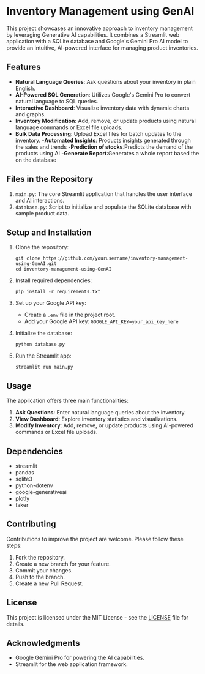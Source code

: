 # Inventory Management using GenAI

This project showcases an innovative approach to inventory management by leveraging Generative AI capabilities. It combines a Streamlit web application with a SQLite database and Google's Gemini Pro AI model to provide an intuitive, AI-powered interface for managing product inventories.

## Features

- **Natural Language Queries**: Ask questions about your inventory in plain English.
- **AI-Powered SQL Generation**: Utilizes Google's Gemini Pro to convert natural language to SQL queries.
- **Interactive Dashboard**: Visualize inventory data with dynamic charts and graphs.
- **Inventory Modification**: Add, remove, or update products using natural language commands or Excel file uploads.
- **Bulk Data Processing**: Upload Excel files for batch updates to the inventory.
-**Automated Insights**: Products insights generated through the sales and trends 
-**Prediction of stocks**:Predicts the demand of the products using AI
-**Generate  Report**:Generates a whole report based the on the database 
## Files in the Repository

1. `main.py`: The core Streamlit application that handles the user interface and AI interactions.
2. `database.py`: Script to initialize and populate the SQLite database with sample product data.

## Setup and Installation

1. Clone the repository:
   ```
   git clone https://github.com/yourusername/inventory-management-using-GenAI.git
   cd inventory-management-using-GenAI
   ```

2. Install required dependencies:
   ```
   pip install -r requirements.txt
   ```

3. Set up your Google API key:
   - Create a `.env` file in the project root.
   - Add your Google API key: `GOOGLE_API_KEY=your_api_key_here`

4. Initialize the database:
   ```
   python database.py
   ```

5. Run the Streamlit app:
   ```
   streamlit run main.py
   ```

## Usage

The application offers three main functionalities:

1. **Ask Questions**: Enter natural language queries about the inventory.
2. **View Dashboard**: Explore inventory statistics and visualizations.
3. **Modify Inventory**: Add, remove, or update products using AI-powered commands or Excel file uploads.

## Dependencies

- streamlit
- pandas
- sqlite3
- python-dotenv
- google-generativeai
- plotly
- faker

## Contributing

Contributions to improve the project are welcome. Please follow these steps:

1. Fork the repository.
2. Create a new branch for your feature.
3. Commit your changes.
4. Push to the branch.
5. Create a new Pull Request.

## License

This project is licensed under the MIT License - see the [LICENSE](LICENSE) file for details.

## Acknowledgments

- Google Gemini Pro for powering the AI capabilities.
- Streamlit for the web application framework.
